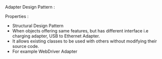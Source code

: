 Adapter Design Pattern :

Properties :

- Structural Design Pattern
- When objects offering same features, but has different interface i.e charging adapter, USB to Ethernet Adapter.
- It allows existing classes to be used with others without modifying their source code. 
- For example WebDriver Adapter
